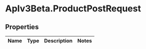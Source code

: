 # ApIv3Beta.ProductPostRequest

## Properties

Name | Type | Description | Notes
------------ | ------------- | ------------- | -------------


